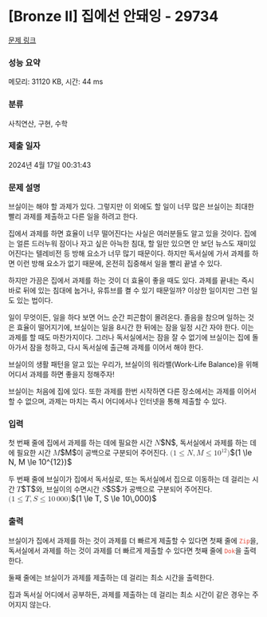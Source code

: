 # [Bronze II] 집에선 안돼잉 - 29734 

[문제 링크](https://www.acmicpc.net/problem/29734) 

### 성능 요약

메모리: 31120 KB, 시간: 44 ms

### 분류

사칙연산, 구현, 수학

### 제출 일자

2024년 4월 17일 00:31:43

### 문제 설명

<p>브실이는 해야 할 과제가 있다. 그렇지만 이 외에도 할 일이 너무 많은 브실이는 최대한 빨리 과제를 제출하고 다른 일을 하려고 한다.</p>

<p>집에서 과제를 하면 효율이 너무 떨어진다는 사실은 여러분들도 알고 있을 것이다. 집에는 얼른 드러누워 잠이나 자고 싶은 아늑한 침대, 할 일만 있으면 안 보던 뉴스도 재미있어진다는 텔레비전 등 방해 요소가 너무 많기 때문이다. 하지만 독서실에 가서 과제를 하면 이런 방해 요소가 없기 때문에, 온전히 집중해서 일을 빨리 끝낼 수 있다.</p>

<p>하지만 가끔은 집에서 과제를 하는 것이 더 효율이 좋을 때도 있다. 과제를 끝내는 즉시 바로 뒤에 있는 침대에 눕거나, 유튜브를 켤 수 있기 때문일까? 이상한 일이지만 그런 일도 있는 법이다.</p>

<p>일이 무엇이든, 일을 하다 보면 어느 순간 피곤함이 몰려온다. 졸음을 참으며 일하는 것은 효율이 떨어지기에, 브실이는 일을 8시간 한 뒤에는 잠을 일정 시간 자야 한다. 이는 과제를 할 때도 마찬가지이다. 그러나 독서실에서는 잠을 잘 수 없기에 브실이는 집에 돌아가서 잠을 청하고, 다시 독서실에 출근해 과제를 이어서 해야 한다.</p>

<p>브실이의 생활 패턴을 알고 있는 우리가, 브실이의 워라밸(Work-Life Balance)을 위해 어디서 과제를 하면 좋을지 정해주자!</p>

<p>브실이는 처음에 집에 있다. 또한 과제를 한번 시작하면 다른 장소에서는 과제를 이어서 할 수 없으며, 과제는 마치는 즉시 어디에서나 인터넷을 통해 제출할 수 있다.</p>

### 입력 

 <p>첫 번째 줄에 집에서 과제를 하는 데에 필요한 시간 <mjx-container class="MathJax" jax="CHTML" style="font-size: 109%; position: relative;"><mjx-math class="MJX-TEX" aria-hidden="true"><mjx-mi class="mjx-i"><mjx-c class="mjx-c1D441 TEX-I"></mjx-c></mjx-mi></mjx-math><mjx-assistive-mml unselectable="on" display="inline"><math xmlns="http://www.w3.org/1998/Math/MathML"><mi>N</mi></math></mjx-assistive-mml><span aria-hidden="true" class="no-mathjax mjx-copytext">$N$</span></mjx-container>, 독서실에서 과제를 하는 데에 필요한 시간 <mjx-container class="MathJax" jax="CHTML" style="font-size: 109%; position: relative;"><mjx-math class="MJX-TEX" aria-hidden="true"><mjx-mi class="mjx-i"><mjx-c class="mjx-c1D440 TEX-I"></mjx-c></mjx-mi></mjx-math><mjx-assistive-mml unselectable="on" display="inline"><math xmlns="http://www.w3.org/1998/Math/MathML"><mi>M</mi></math></mjx-assistive-mml><span aria-hidden="true" class="no-mathjax mjx-copytext">$M$</span></mjx-container>이 공백으로 구분되어 주어진다. <mjx-container class="MathJax" jax="CHTML" style="font-size: 109%; position: relative;"><mjx-math class="MJX-TEX" aria-hidden="true"><mjx-mo class="mjx-n"><mjx-c class="mjx-c28"></mjx-c></mjx-mo><mjx-mn class="mjx-n"><mjx-c class="mjx-c31"></mjx-c></mjx-mn><mjx-mo class="mjx-n" space="4"><mjx-c class="mjx-c2264"></mjx-c></mjx-mo><mjx-mi class="mjx-i" space="4"><mjx-c class="mjx-c1D441 TEX-I"></mjx-c></mjx-mi><mjx-mo class="mjx-n"><mjx-c class="mjx-c2C"></mjx-c></mjx-mo><mjx-mi class="mjx-i" space="2"><mjx-c class="mjx-c1D440 TEX-I"></mjx-c></mjx-mi><mjx-mo class="mjx-n" space="4"><mjx-c class="mjx-c2264"></mjx-c></mjx-mo><mjx-msup space="4"><mjx-mn class="mjx-n"><mjx-c class="mjx-c31"></mjx-c><mjx-c class="mjx-c30"></mjx-c></mjx-mn><mjx-script style="vertical-align: 0.393em;"><mjx-texatom size="s" texclass="ORD"><mjx-mn class="mjx-n"><mjx-c class="mjx-c31"></mjx-c><mjx-c class="mjx-c32"></mjx-c></mjx-mn></mjx-texatom></mjx-script></mjx-msup><mjx-mo class="mjx-n"><mjx-c class="mjx-c29"></mjx-c></mjx-mo></mjx-math><mjx-assistive-mml unselectable="on" display="inline"><math xmlns="http://www.w3.org/1998/Math/MathML"><mo stretchy="false">(</mo><mn>1</mn><mo>≤</mo><mi>N</mi><mo>,</mo><mi>M</mi><mo>≤</mo><msup><mn>10</mn><mrow data-mjx-texclass="ORD"><mn>12</mn></mrow></msup><mo stretchy="false">)</mo></math></mjx-assistive-mml><span aria-hidden="true" class="no-mathjax mjx-copytext">$(1 \le N, M \le 10^{12})$</span> </mjx-container></p>

<p>두 번째 줄에 브실이가 집에서 독서실로, 또는 독서실에서 집으로 이동하는 데 걸리는 시간 <mjx-container class="MathJax" jax="CHTML" style="font-size: 109%; position: relative;"><mjx-math class="MJX-TEX" aria-hidden="true"><mjx-mi class="mjx-i"><mjx-c class="mjx-c1D447 TEX-I"></mjx-c></mjx-mi></mjx-math><mjx-assistive-mml unselectable="on" display="inline"><math xmlns="http://www.w3.org/1998/Math/MathML"><mi>T</mi></math></mjx-assistive-mml><span aria-hidden="true" class="no-mathjax mjx-copytext">$T$</span></mjx-container>와, 브실이의 수면시간 <mjx-container class="MathJax" jax="CHTML" style="font-size: 109%; position: relative;"><mjx-math class="MJX-TEX" aria-hidden="true"><mjx-mi class="mjx-i"><mjx-c class="mjx-c1D446 TEX-I"></mjx-c></mjx-mi></mjx-math><mjx-assistive-mml unselectable="on" display="inline"><math xmlns="http://www.w3.org/1998/Math/MathML"><mi>S</mi></math></mjx-assistive-mml><span aria-hidden="true" class="no-mathjax mjx-copytext">$S$</span></mjx-container>가 공백으로 구분되어 주어진다. <mjx-container class="MathJax" jax="CHTML" style="font-size: 109%; position: relative;"><mjx-math class="MJX-TEX" aria-hidden="true"><mjx-mo class="mjx-n"><mjx-c class="mjx-c28"></mjx-c></mjx-mo><mjx-mn class="mjx-n"><mjx-c class="mjx-c31"></mjx-c></mjx-mn><mjx-mo class="mjx-n" space="4"><mjx-c class="mjx-c2264"></mjx-c></mjx-mo><mjx-mi class="mjx-i" space="4"><mjx-c class="mjx-c1D447 TEX-I"></mjx-c></mjx-mi><mjx-mo class="mjx-n"><mjx-c class="mjx-c2C"></mjx-c></mjx-mo><mjx-mi class="mjx-i" space="2"><mjx-c class="mjx-c1D446 TEX-I"></mjx-c></mjx-mi><mjx-mo class="mjx-n" space="4"><mjx-c class="mjx-c2264"></mjx-c></mjx-mo><mjx-mn class="mjx-n" space="4"><mjx-c class="mjx-c31"></mjx-c><mjx-c class="mjx-c30"></mjx-c></mjx-mn><mjx-mstyle><mjx-mspace style="width: 0.167em;"></mjx-mspace></mjx-mstyle><mjx-mn class="mjx-n"><mjx-c class="mjx-c30"></mjx-c><mjx-c class="mjx-c30"></mjx-c><mjx-c class="mjx-c30"></mjx-c></mjx-mn><mjx-mo class="mjx-n"><mjx-c class="mjx-c29"></mjx-c></mjx-mo></mjx-math><mjx-assistive-mml unselectable="on" display="inline"><math xmlns="http://www.w3.org/1998/Math/MathML"><mo stretchy="false">(</mo><mn>1</mn><mo>≤</mo><mi>T</mi><mo>,</mo><mi>S</mi><mo>≤</mo><mn>10</mn><mstyle scriptlevel="0"><mspace width="0.167em"></mspace></mstyle><mn>000</mn><mo stretchy="false">)</mo></math></mjx-assistive-mml><span aria-hidden="true" class="no-mathjax mjx-copytext">$(1 \le T, S \le 10\,000)$</span> </mjx-container></p>

### 출력 

 <p>브실이가 집에서 과제를 하는 것이 과제를 더 빠르게 제출할 수 있다면 첫째 줄에 <span style="color:#e74c3c;"><code>Zip</code></span>을, 독서실에서 과제를 하는 것이 과제를 더 빠르게 제출할 수 있다면 첫째 줄에 <span style="color:#e74c3c;"><code>Dok</code></span>을 출력한다.</p>

<p>둘째 줄에는 브실이가 과제를 제출하는 데 걸리는 최소 시간을 출력한다.</p>

<p>집과 독서실 어디에서 공부하든, 과제를 제출하는 데 걸리는 최소 시간이 같은 경우는 주어지지 않는다.</p>

